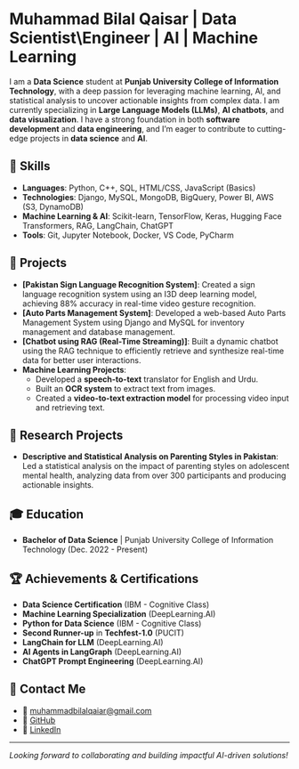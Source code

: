 # Muhammad Bilal Qaisar | Data Scientist\Engineer | AI | Machine Learning

I am a **Data Science** student at **Punjab University College of Information Technology**, with a deep passion for leveraging machine learning, AI, and statistical analysis to uncover actionable insights from complex data. I am currently specializing in **Large Language Models (LLMs)**, **AI chatbots**, and **data visualization**. I have a strong foundation in both **software development** and **data engineering**, and I’m eager to contribute to cutting-edge projects in **data science** and **AI**.

## 🔧 Skills
- **Languages**: Python, C++, SQL, HTML/CSS, JavaScript (Basics)
- **Technologies**: Django, MySQL, MongoDB, BigQuery, Power BI, AWS (S3, DynamoDB)
- **Machine Learning & AI**: Scikit-learn, TensorFlow, Keras, Hugging Face Transformers, RAG, LangChain, ChatGPT
- **Tools**: Git, Jupyter Notebook, Docker, VS Code, PyCharm

## 🚀 Projects
- **[Pakistan Sign Language Recognition System]**: Created a sign language recognition system using an I3D deep learning model, achieving 88% accuracy in real-time video gesture recognition.
- **[Auto Parts Management System]**: Developed a web-based Auto Parts Management System using Django and MySQL for inventory management and database management.
- **[Chatbot using RAG (Real-Time Streaming)]**: Built a dynamic chatbot using the RAG technique to efficiently retrieve and synthesize real-time data for better user interactions.
- **Machine Learning Projects**: 
    - Developed a **speech-to-text** translator for English and Urdu.
    - Built an **OCR system** to extract text from images.
    - Created a **video-to-text extraction model** for processing video input and retrieving text.

## 🧠 Research Projects
- **Descriptive and Statistical Analysis on Parenting Styles in Pakistan**: Led a statistical analysis on the impact of parenting styles on adolescent mental health, analyzing data from over 300 participants and producing actionable insights.
  
## 🎓 Education
- **Bachelor of Data Science** | Punjab University College of Information Technology (Dec. 2022 - Present)    

## 🏆 Achievements & Certifications
- **Data Science Certification** (IBM - Cognitive Class)
- **Machine Learning Specialization** (DeepLearning.AI)
- **Python for Data Science** (IBM - Cognitive Class)
- **Second Runner-up** in **Techfest-1.0** (PUCIT)
- **LangChain for LLM** (DeepLearning.AI)
- **AI Agents in LangGraph** (DeepLearning.AI)
- **ChatGPT Prompt Engineering** (DeepLearning.AI)

## 📡 Contact Me
- 📧 [muhammadbilalqaiar@gmail.com](mailto:muhammadbilalqaiar@gmail.com)
- 🔗 [GitHub](https://github.com/bilalqaisar1)
- 🔗 [LinkedIn](https://www.linkedin.com/in/muhammad-bilal-qaisar-439b13262/)

---
*Looking forward to collaborating and building impactful AI-driven solutions!*  
